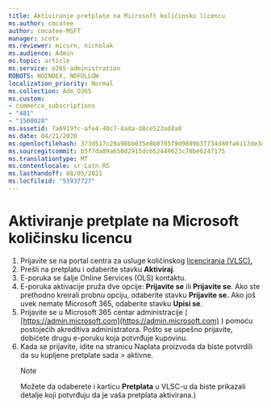 ```yaml
---
title: Aktiviranje pretplate na Microsoft količinsku licencu
ms.author: cmcatee
author: cmcatee-MSFT
manager: scotv
ms.reviewer: micurn, nicholak
ms.audience: Admin
ms.topic: article
ms.service: o365-administration
ROBOTS: NOINDEX, NOFOLLOW
localization_priority: Normal
ms.collection: Adm_O365
ms.custom:
- commerce_subscriptions
- "481"
- "1500028"
ms.assetid: 7a6919fc-afe4-40c7-8ada-d8ce523ad8a8
ms.date: 04/21/2020
ms.openlocfilehash: 373d517c29a98bb035e8b0785f9d9889b37734d80fa6113de34544d49f08cdf1
ms.sourcegitcommit: b5f7da89a650d2915dc652449623c78be6247175
ms.translationtype: MT
ms.contentlocale: sr-Latn-RS
ms.lasthandoff: 08/05/2021
ms.locfileid: "53937727"
---
```

# <a name="activating-a-microsoft-volume-license-subscription"></a>Aktiviranje pretplate na Microsoft količinsku licencu

1. Prijavite se na portal centra za usluge količinskog [licenciranja (VLSC).](https://go.microsoft.com/fwlink/p/?LinkId=329762)
2. Prešli na pretplatu i odaberite stavku **Aktiviraj**.
3. E-poruka se šalje Online Services (OLS) kontaktu.
4. E-poruka aktivacije pruža dve opcije: **Prijavite se** ili **Prijavite se**. Ako ste prethodno kreirali probnu opciju, odaberite stavku **Prijavite se.** Ako još uvek nemate Microsoft 365, odaberite stavku **Upisi se**.
5. Prijavite se u Microsoft 365 centar administracije ( [https://admin.microsoft.com](https://admin.microsoft.com) ) pomoću postojećih akreditiva administratora. Pošto se uspešno prijavite, dobićete drugu e-poruku koja potvrđuje kupovinu.
6. Kada se prijavite, idite  na stranicu Naplata proizvoda da biste potvrdili da su kupljene pretplate sada \> [](https://go.microsoft.com/fwlink/p/?linkid=842054) aktivne. 
    > [!NOTE]
    > Možete da odaberete i karticu **Pretplata** u VLSC-u da biste prikazali detalje koji potvrđuju da je vaša pretplata aktivirana.)
